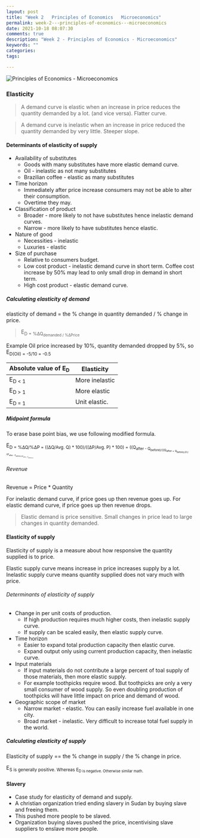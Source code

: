 ```yaml
---
layout: post
title: "Week 2   Principles of Economics   Microeconomics"
permalink: week-2---principles-of-economics---microeconomics
date: 2021-10-18 08:07:30
comments: true
description: "Week 2 - Principles of Economics - Microeconomics"
keywords: ""
categories:
tags:

---
```


![Principles of Economics - Microeconomics](/images/microeconomics-course.png)

### Elasticity

> A demand curve is elastic when an increase in price reduces the quantity demanded by a lot. (and vice versa). Flatter curve.

> A demand curve is inelastic when an increase in price reduced the quantity demanded by very little. Steeper slope.

#### Determinants of elasticity of supply
* Availability of substitutes
  * Goods with many substitutes have more elastic demand curve.
  * Oil - inelastic as not many substitutes
  * Brazilian coffee - elastic as many substitutes
* Time horizon
  * Immediately after price increase consumers may not be able to alter their consumption.
  * Overtime they may.
* Classification of product
  * Broader - more likely to not have substitutes hence inelastic demand curves.
  * Narrow - more likely to have substitutes hence elastic.
* Nature of good
  * Necessities - inelastic
  * Luxuries - elastic
* Size of purchase
  * Relative to consumers budget.
  * Low cost product - inelastic demand curve in short term. Coffee cost increase by 50% may lead to only small drop in demand in short term.
  * High cost product - elastic demand curve.

##### Calculating elasticity of demand

elasticity of demand = the % change in quantity demanded / % change in price.

> E<sub>D = %∆Q<sub>demanded / %∆Price

Example
Oil price increased by 10%, quantity demanded dropped by 5%, so
E<sub>D(Oil) = -5/10 = -0.5

| Absolute value of E<sub>D | Elasticity     |
| ------------------------- | -------------- |
| E<sub>D < 1               | More inelastic |
| E<sub>D > 1               | More elastic   |
| E<sub>D = 1               | Unit elastic.  |

##### Midpoint formula
To erase base point bias, we use following modified formula.

E<sub>D = %∆Q/%∆P = ((∆Q/Avg. Q) * 100)/((∆P/Avg. P) * 100)
                  = ((Q<sub>after - Q<sub>before)/((Q<sub>after + Q<sub>before)/2))/
                  ((P<sub>after - P<sub>before)/((P<sub>after + P<sub>before)/2))

###### Revenue

Revenue = Price * Quantity

For inelastic demand curve, if price goes up then revenue goes up.
For elastic demand curve, if price goes up then revenue drops.

> Elastic demand is price sensitive. Small changes in price lead to large changes in quantity demanded.

#### Elasticity of supply

Elasticity of supply is a measure about how responsive the quantity supplied is to price.

Elastic supply curve means increase in price increases supply by a lot.
Inelastic supply curve means quantity supplied does not vary much with price.

###### Determinants of elasticity of supply
* Change in per unit costs of production.
  * If high production requires much higher costs, then inelastic supply curve.
  * If supply can be scaled easily, then elastic supply curve.
* Time horizon
  * Easier to expand total production capacity then elastic curve.
  * Expand output only using current production capacity, then inelastic curve.
* Input materials
  * If input materials do not contribute a large percent of toal supply of those materials, then more elastic supply.
  * For example toothpicks require wood. But toothpicks are only a very small consumer of wood supply. So even doubling production of toothpicks will have little impact on price and demand of wood.
* Geographic scope of market
  * Narrow market - elastic. You can easily increase fuel available in one city.
  * Broad market - inelastic. Very difficult to increase total fuel supply in the world.

##### Calculating elasticity of supply

Elasticity of supply == the % change in supply / the % change in price.

E<sub>S is generally positive. Whereas E<sub>D is negative. Otherwise similar math.


#### Slavery

* Case study for elasticity of demand and supply.
* A christian organization tried ending slavery in Sudan by buying slave and freeing them.
* This pushed more people to be slaved.
* Organization buying slaves pushed the price, incentivising slave suppliers to enslave more people.
